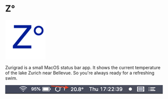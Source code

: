 # Z°

![](./icon_128x128.png)

Zurigrad is a small MacOS status bar app. It shows the current temperature of the lake Zurich near Bellevue. So you're always ready for a refreshing swim. 

![](./showcase.png)

